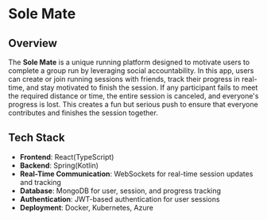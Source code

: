 # Sole Mate

## Overview

The **Sole Mate** is a unique running platform designed to motivate users to complete a group run by leveraging social accountability. In this app, users can create or join running sessions with friends, track their progress in real-time, and stay motivated to finish the session. If any participant fails to meet the required distance or time, the entire session is canceled, and everyone's progress is lost. This creates a fun but serious push to ensure that everyone contributes and finishes the session together.

<!--
## Key Features

- **Create a Running Session**: Set up a session with a specific time or distance goal for all participants.
- **Invite Friends**: Add friends via the app or share a link to invite others to join the running session.
- **Group Accountability**: If anyone in the session doesn't meet the target distance or time, a message like "Session is canceled because of [Name]" is shown, and all participants' records are deleted.
- **Real-Time Progress Tracking**: Track each participant’s progress in real-time to stay updated on who might need extra encouragement.
- **Motivation Through Social Pressure**: The app is designed to motivate everyone to keep running by making sure that no one wants to be the person responsible for canceling the session.

## How It Works

1. **Create a Session**: 
   - Set a goal for the session, either by time (e.g., 30 minutes) or distance (e.g., 5 kilometers).
   - Invite friends directly or via a unique shareable link.

2. **Join a Session**:
   - Friends can accept your invite to join the session. Once they accept, they will appear in the session list.

3. **Start Running**:
   - The session begins once everyone is ready. Each participant’s progress is tracked.
   - All participants must keep running for the required distance or time. If anyone stops before the goal is reached, the session is canceled.

4. **Avoid Cancellation**:
   - If a participant fails to meet the required time or distance, a message appears: "Session is canceled because of [Participant's Name]".
   - All progress for that session is lost, motivating everyone to finish the run together to avoid being the reason for cancellation.
-->


## Tech Stack

- **Frontend**: React(TypeScript)
- **Backend**: Spring(Kotlin)
- **Real-Time Communication**: WebSockets for real-time session updates and tracking
- **Database**: MongoDB for user, session, and progress tracking
- **Authentication**: JWT-based authentication for user sessions
- **Deployment**: Docker, Kubernetes, Azure


